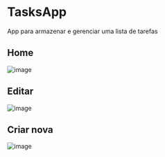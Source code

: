 # TasksApp
App para armazenar e gerenciar uma lista de tarefas

## Home
![image](https://github.com/gusrapaiva/tasksApp/assets/127103850/918b4e06-a7e9-40f6-8ee0-222a530c1f83)

## Editar
![image](https://github.com/gusrapaiva/tasksApp/assets/127103850/00095d63-e8d2-41b7-b5af-4fa962a98eb6)

## Criar nova
![image](https://github.com/gusrapaiva/tasksApp/assets/127103850/30d1f1e7-61d4-4a1f-9c69-b127ccb94956)
